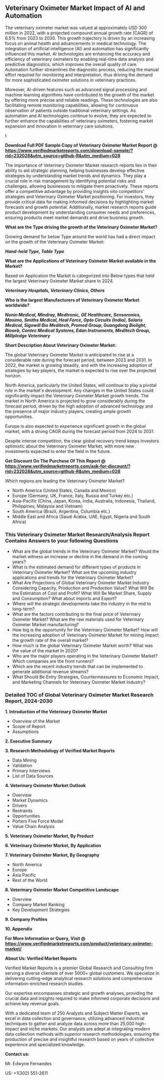 <h2>Veterinary Oximeter Market Impact of AI and Automation</h2><p>The veterinary oximeter market was valued at approximately USD 300 million in 2022, with a projected compound annual growth rate (CAGR) of 6.5% from 2023 to 2030. This growth trajectory is driven by an increasing focus on animal health and advancements in medical technology. The integration of artificial intelligence (AI) and automation has significantly influenced this market. AI technologies are enhancing the accuracy and efficiency of veterinary oximeters by enabling real-time data analysis and predictive diagnostics, which improves the overall quality of care. Automation further streamlines the diagnostic process, reducing the manual effort required for monitoring and interpretation, thus driving the demand for more sophisticated oximeter solutions in veterinary practices.</p><p>Moreover, AI-driven features such as advanced signal processing and machine learning algorithms have contributed to the growth of the market by offering more precise and reliable readings. These technologies are also facilitating remote monitoring capabilities, allowing for continuous observation of patients outside traditional veterinary settings. As automation and AI technologies continue to evolve, they are expected to further enhance the capabilities of veterinary oximeters, fostering market expansion and innovation in veterinary care solutions.</p>t</p><p id="" class=""><strong>Download Full PDF Sample Copy of Veterinary Oximeter Market Report @ <a href="https://www.verifiedmarketreports.com/download-sample/?rid=232028&utm_source=github-R&utm_medium=028" target="_blank">https://www.verifiedmarketreports.com/download-sample/?rid=232028&utm_source=github-R&utm_medium=028</a></strong></p><p>The importance of&nbsp;Veterinary Oximeter Market research reports lies in their ability to aid strategic planning, helping businesses develop effective strategies by understanding market trends and dynamics. They play a crucial role in risk management by identifying potential risks and challenges, allowing businesses to mitigate them proactively. These reports offer a competitive advantage by providing insights into competitors' strategies and Veterinary Oximeter Market positioning. For investors, they provide critical data for making informed decisions by highlighting market forecasts and growth potential. Additionally, market research reports guide product development by understanding consumer needs and preferences, ensuring products meet market demands and drive business growth.</p><p><strong>What are the&nbsp;Type driving the growth of the Veterinary Oximeter Market?</strong></p><p id="" class="">Growing demand for below Type around the world has had a direct impact on the growth of the Veterinary Oximeter Market:</p><em><strong>Hand-held Type, Table Type</strong></em></p><strong>What are the&nbsp;Applications&nbsp;of Veterinary Oximeter Market available in the Market?</strong></p><p id="" class="">Based on Application the Market is categorized into Below types that held the largest Veterinary Oximeter Market share In 2024.</p><em><strong>Veterinary Hospitals, Veterinary Clinics, Others</strong></em></p><strong>Who is the largest Manufacturers of Veterinary Oximeter Market worldwide?</strong></p><p><em><strong>Nonin Medical, Mindray, Medtronic, GE Healthcare, Sensoronics, Masimo, Smiths Medical, Heal Force, Opto Circuits (India), Solaris Medical, Sigowill Bio Meditech, Promed Group, Guangdong Biolight, Bioseb, Contec Medical Systems, Edan Instruments, Meditech Group, Millpledge Veterinary</strong></em></p><p id="" class=""><strong>Short Description About Veterinary Oximeter Market:</strong></p><p>The global Veterinary Oximeter Market is anticipated to rise at a considerable rate during the forecast period, between 2023 and 2031. In 2022, the market is growing steadily, and with the increasing adoption of strategies by key players, the market is expected to rise over the projected horizon.</p><p>North America, particularly the United States, will continue to play a pivotal role in the market's development. Any changes in the United States could significantly impact the Veterinary Oximeter Market growth trends. The market in North America is projected to grow considerably during the forecast period, driven by the high adoption of advanced technology and the presence of major industry players, creating ample growth opportunities.</p><p>Europe is also expected to experience significant growth in the global market, with a strong CAGR during the forecast period from 2024 to 2031.</p><p>Despite intense competition, the clear global recovery trend keeps investors optimistic about the Veterinary Oximeter Market, with more new investments expected to enter the field in the future.</p><p id="" class=""><strong>Get Discount On The Purchase Of This Report @ <a href="https://www.verifiedmarketreports.com/ask-for-discount/?rid=232028&utm_source=github-R&utm_medium=028" target="_blank">https://www.verifiedmarketreports.com/ask-for-discount/?rid=232028&utm_source=github-R&utm_medium=028</a></strong></p>Which regions are leading the Veterinary Oximeter Market?</p><ul><li>North America (United States, Canada and Mexico)</li><li>Europe (Germany, UK, France, Italy, Russia and Turkey etc.)</li><li>Asia-Pacific (China, Japan, Korea, India, Australia, Indonesia, Thailand, Philippines, Malaysia and Vietnam)</li><li>South America (Brazil, Argentina, Columbia etc.)</li><li>Middle East and Africa (Saudi Arabia, UAE, Egypt, Nigeria and South Africa)</li></ul><h3 id="" class="">This Veterinary Oximeter Market Research/Analysis Report Contains Answers to your following Questions</h3><ul><li>What are the global trends in the Veterinary Oximeter Market? Would the market witness an increase or decline in the demand in the coming years?</li><li>What is the estimated demand for different types of products in Veterinary Oximeter Market? What are the upcoming industry applications and trends for the Veterinary Oximeter Market?</li><li>What Are Projections of Global Veterinary Oximeter Market Industry Considering Capacity, Production and Production Value? What Will Be the Estimation of Cost and Profit? What Will Be Market Share, Supply and Consumption? What about imports and Export?</li><li>Where will the strategic developments take the industry in the mid to long-term?</li><li>What are the factors contributing to the final price of Veterinary Oximeter Market? What are the raw materials used for Veterinary Oximeter Market manufacturing?</li><li>How big is the opportunity for the Veterinary Oximeter Market? How will the increasing adoption of Veterinary Oximeter Market for mining impact the growth rate of the overall market?</li><li>How much is the global Veterinary Oximeter Market worth? What was the value of the market In 2020?</li><li>Who are the major players operating in the Veterinary Oximeter Market? Which companies are the front runners?</li><li>Which are the recent industry trends that can be implemented to generate additional revenue streams?</li><li>What Should Be Entry Strategies, Countermeasures to Economic Impact, and Marketing Channels for Veterinary Oximeter Market Industry?</li></ul><h3 id="" class="">Detailed TOC of Global Veterinary Oximeter Market Research Report, 2024-2030</h3><p id="" class=""><strong>1. Introduction of the Veterinary Oximeter Market</strong></p><ul><li>Overview of the Market</li><li>Scope of Report</li><li>Assumptions</li></ul><p id="" class=""><strong>2. Executive Summary</strong></p><p id="" class=""><strong>3. Research Methodology of Verified Market Reports</strong></p><ul><li>Data Mining</li><li>Validation</li><li>Primary Interviews</li><li>List of Data Sources</li></ul><p id="" class=""><strong>4. Veterinary Oximeter Market Outlook</strong></p><ul><li>Overview</li><li>Market Dynamics</li><li>Drivers</li><li>Restraints</li><li>Opportunities</li><li>Porters Five Force Model</li><li>Value Chain Analysis</li></ul><p id="" class=""><strong>5. Veterinary Oximeter Market, By Product</strong></p><p id="" class=""><strong>6. Veterinary Oximeter Market, By Application</strong></p><p id="" class=""><strong>7. Veterinary Oximeter Market, By Geography</strong></p><ul><li>North America</li><li>Europe</li><li>Asia Pacific</li><li>Rest of the World</li></ul><p id="" class=""><strong>8. Veterinary Oximeter Market Competitive Landscape</strong></p><ul><li>Overview</li><li>Company Market Ranking</li><li>Key Development Strategies</li></ul><p id="" class=""><strong>9. Company Profiles</strong></p><p id="" class=""><strong>10. Appendix</strong></p><p id="" class=""><strong>For More Information or Query, Visit @ <a href="https://www.verifiedmarketreports.com/product/veterinary-oximeter-market/" target="_blank">https://www.verifiedmarketreports.com/product/veterinary-oximeter-market/</a></strong></p><p id="" class=""><strong>About Us: Verified Market Reports</strong></p><p id="" class="">Verified Market Reports is a premier Global Research and Consulting firm serving a diverse clientele of over 5000+ global customers. We specialize in delivering cutting-edge analytical research solutions and comprehensive information-enriched research studies.</p><p id="" class="">Our expertise encompasses strategic and growth analyses, providing the crucial data and insights required to make informed corporate decisions and achieve key revenue goals.</p><p id="" class="">With a dedicated team of 250 Analysts and Subject Matter Experts, we excel in data collection and governance, utilizing advanced industrial techniques to gather and analyze data across more than 25,000 high-impact and niche markets. Our analysts are adept at integrating modern data collection methods with superior research methodologies, ensuring the production of precise and insightful research based on years of collective experience and specialized knowledge.</p><p id="" class=""><strong>Contact us:</strong></p><p id="" class="">Mr. Edwyne Fernandes</p><p id="" class="">US: +1(302) 551-2611</p>